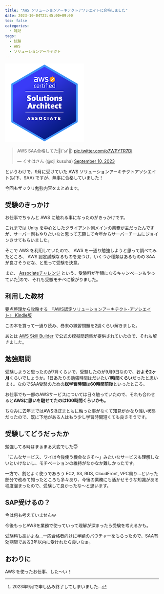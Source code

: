 ```yaml
---
title: "AWS ソリューションアーキテクトアソシエイトに合格しました"
date: 2023-10-04T22:45:00+09:00
toc: false
categories:
  - 雑記
tags:
  - 試験
  - AWS
  - ソリューションアーキテクト
---
```


![AWS SAA デジタルバッジ](feature.png)

<blockquote class="twitter-tweet"><p lang="ja" dir="ltr">AWS SAA合格してた💪(&#39;ω&#39;💪) <a href="https://t.co/o7WPYTR7Di">pic.twitter.com/o7WPYTR7Di</a></p>&mdash; くすはさん (@dj_kusuha) <a href="https://twitter.com/dj_kusuha/status/1700801999972012121?ref_src=twsrc%5Etfw">September 10, 2023</a></blockquote> <script async src="https://platform.twitter.com/widgets.js" charset="utf-8"></script>

というわけで、9月に受けていた AWS ソリューションアーキテクトアソシエイト(以下、SAA) ですが、無事に合格していました！

今回もザックリ勉強内容をまとめます。

## 受験のきっかけ

お仕事でちゃんと AWS に触れる事になったのがきっかけです。

これまでは Unity を中心としたクライアント側メインの業務が主だったんですが、サーバー側もやりたいなと思って志願して今年からサーバーチームにジョインさせてもらいました。

そこで AWS を利用していたので、 AWS を一通り勉強しようと思って調べてみたところ、 AWS 認定試験なるものを見つけ、いくつか種類はあるものの SAA が良さそうだな、と思って受験を決意。

また、 [Associateチャレンジ](https://pages.awscloud.com/traincert-JAPAN-field-GC-Associate-Certification-Challenge-2022-reg-event.html) という、受験料が半額になるキャンペーンもやっていた[^1]ので、それも受験モチベに繋がりました。

[^1]: 2023年9月で申し込み終了してしまいました…

## 利用した教材

[要点整理から攻略する　『AWS認定ソリューションアーキテクト-アソシエイト』 Kindle版](https://www.amazon.co.jp/dp/B0BSW3K3RM)

この本を買って一通り読み、巻末の練習問題を2週くらい解きました。

あとは [AWS Skill Builder](https://skillbuilder.aws/jp) で公式の模擬問題集が提供されていたので、それも解きました。

## 勉強期間

受験しようと思ったのが7月くらいで、受験したのが9月9日なので、**およそ2ヶ月**くらいでしょうか。1日あたりの勉強時間はだいたい**1時間くらい**だったと思います。なのでSAA受験のための**総学習時間は60時間前後**といったところ。

お仕事でも一部のAWSサービスについては日々触っていたので、それも合わせると**AWSに思いを馳せてたのは100時間くらいかも。**

ちなみに去年まではAWSほぼまともに触った事がなくて知見がかなり浅い状態だったので、既に下地がある人はもう少し学習時間短くても良さそうです。

## 受験してどうだったか

勉強してる時はまぁまぁ大変でした😇

「こんなサービス、ワイは今後使う機会なさそ〜」みたいなサービスも理解しないといけないし、モチベーションの維持がなかなか難しかったです。

一方で、割とよく使うであろう EC2, S3, RDS, CloudFront, VPC周り…といった部分で改めて知ったところも多々あり、今後の業務にも活かせそうな知識がある程度溜まったので、受験して良かったな〜と思います。

## SAP受けるの？

今は何も考えていませんｗ

今後もっとAWSを業務で使っていって理解が深まったら受験を考えるかも。

受験料も高いよね…一応合格者向けに半額のバウチャーをもらったので、SAA有効期限である3年以内に受けれたら良いなぁ。

## おわりに

AWS を使ったお仕事、した〜い！

